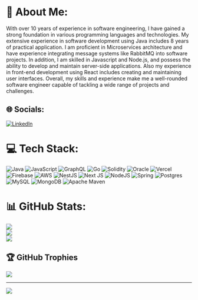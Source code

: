 # 💫 About Me:
With over 10 years of experience in software engineering, I have gained a strong foundation in various programming languages and technologies. My extensive experience in software development using Java includes 8 years of practical application. I am proficient in Microservices architecture and have experience integrating message systems like RabbitMQ into software projects. In addition, I am skilled in Javascript and Node.js, and possess the ability to develop and maintain server-side applications. Also my experience in front-end development using React includes creating and maintaining user interfaces. Overall, my skills and experience make me a well-rounded software engineer capable of tackling a wide range of projects and challenges.


## 🌐 Socials:
[![LinkedIn](https://img.shields.io/badge/LinkedIn-%230077B5.svg?logo=linkedin&logoColor=white)](https://linkedin.com/in/erionbarasuol) 

# 💻 Tech Stack:
![Java](https://img.shields.io/badge/java-%23ED8B00.svg?style=flat-square&logo=java&logoColor=white) ![JavaScript](https://img.shields.io/badge/javascript-%23323330.svg?style=flat-square&logo=javascript&logoColor=%23F7DF1E) ![GraphQL](https://img.shields.io/badge/-GraphQL-E10098?style=flat-square&logo=graphql&logoColor=white) ![Go](https://img.shields.io/badge/go-%2300ADD8.svg?style=flat-square&logo=go&logoColor=white) ![Solidity](https://img.shields.io/badge/Solidity-%23363636.svg?style=flat-square&logo=solidity&logoColor=white) ![Oracle](https://img.shields.io/badge/Oracle-F80000?style=flat-square&logo=oracle&logoColor=white) ![Vercel](https://img.shields.io/badge/vercel-%23000000.svg?style=flat-square&logo=vercel&logoColor=white) ![Firebase](https://img.shields.io/badge/firebase-%23039BE5.svg?style=flat-square&logo=firebase) ![AWS](https://img.shields.io/badge/AWS-%23FF9900.svg?style=flat-square&logo=amazon-aws&logoColor=white) ![NestJS](https://img.shields.io/badge/nestjs-%23E0234E.svg?style=flat-square&logo=nestjs&logoColor=white) ![Next JS](https://img.shields.io/badge/Next-black?style=flat-square&logo=next.js&logoColor=white) ![NodeJS](https://img.shields.io/badge/node.js-6DA55F?style=flat-square&logo=node.js&logoColor=white) ![Spring](https://img.shields.io/badge/spring-%236DB33F.svg?style=flat-square&logo=spring&logoColor=white) ![Postgres](https://img.shields.io/badge/postgres-%23316192.svg?style=flat-square&logo=postgresql&logoColor=white) ![MySQL](https://img.shields.io/badge/mysql-%2300f.svg?style=flat-square&logo=mysql&logoColor=white) ![MongoDB](https://img.shields.io/badge/MongoDB-%234ea94b.svg?style=flat-square&logo=mongodb&logoColor=white) ![Apache Maven](https://img.shields.io/badge/Apache%20Maven-C71A36?style=flat-square&logo=Apache%20Maven&logoColor=white)
# 📊 GitHub Stats:
![](https://github-readme-stats.vercel.app/api?username=erionrb&theme=dark&hide_border=false&include_all_commits=true&count_private=true)<br/>
![](https://github-readme-streak-stats.herokuapp.com/?user=erionrb&theme=dark&hide_border=false)<br/>
![](https://github-readme-stats.vercel.app/api/top-langs/?username=erionrb&theme=dark&hide_border=false&include_all_commits=true&count_private=true&layout=compact)

## 🏆 GitHub Trophies
![](https://github-profile-trophy.vercel.app/?username=erionrb&theme=radical&no-frame=true&no-bg=false&margin-w=4)

---
[![](https://visitcount.itsvg.in/api?id=erionrb&icon=0&color=0)](https://visitcount.itsvg.in)

<!-- Proudly created with GPRM ( https://gprm.itsvg.in ) -->
